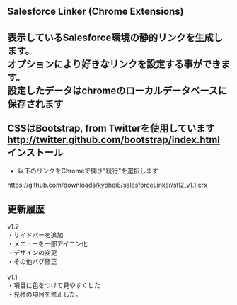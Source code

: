 ## Salesforce Linker (Chrome Extensions) ##
表示しているSalesforce環境の静的リンクを生成します。<br />
オプションにより好きなリンクを設定する事ができます。<br />
設定したデータはchromeのローカルデータベースに保存されます<br />
<br />
CSSはBootstrap, from Twitterを使用しています<br />
http://twitter.github.com/bootstrap/index.html
<br />
インストール
-----------
* 以下のリンクをChromeで開き"続行"を選択します

https://github.com/downloads/kyohei8/salesforceLinker/sfl2_v1.1.crx

更新履歴
----------
v1.2<br />
・サイドバーを追加<br />
・メニューを一部アイコン化<br />
・デザインの変更<br />
・その他バグ修正<br />
<br />
v1.1<br />
・項目に色をつけて見やすくした<br />
・見積の項目を修正した。<br />



